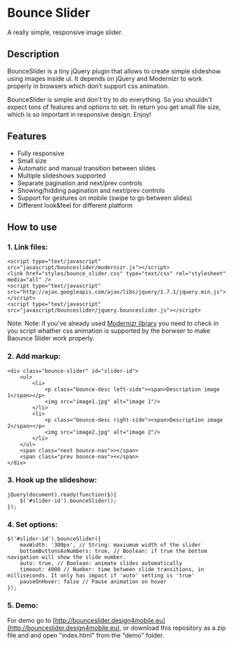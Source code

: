 Bounce Slider
=============

A really simple, responsive image slider.

Description
-----------

BounceSlider is a tiny jQuery plugin that allows to create simple slideshow using images inside ul. It depends on jQuery and Modernizr to work properly in browsers which don’t support css animation.

BounceSlider is simple and don't try to do everything. So you shouldn't expect tons of features and options to set. In return you get small file size, which is so important in responsive design. Enjoy!

Features
--------

* Fully responsive
* Small size
* Automatic and manual transition between slides
* Multiple slideshows supported
* Separate pagination and next/prev controls
* Showing/hidding pagination and next/prev controls
* Support for gestures on mobile (swipe to go between slides)
* Different look&feel for different platform

How to use
----------

### 1. Link files:

    <script type="text/javascript" src="javascript/bounceslider/modernizr.js"></script>
    <link href="styles/bounce_slider.css" type="text/css" rel="stylesheet" media="all" />
    <script type="text/javascript" src="http://ajax.googleapis.com/ajax/libs/jquery/1.7.1/jquery.min.js"></script>
    <script type="text/javascript" src="javascript/bounceslider/jquery.bounceslider.js"></script>
    
Note: Note: if you've already used [Modernizr library](https://github.com/Modernizr/Modernizr) you need to check in you script whather css animation is supported by the borwser to make Baounce Slider work properly.

### 2. Add markup:

    <div class="bounce-slider" id="slider-id">
    	<ul>
    		<li>
    			<p class="bounce-desc left-side"><span>Description image 1</span></p>
    			<img src="image1.jpg" alt="image 1"/>
    		</li>
    		<li>
    			<p class="bounce-desc right-side"><span>Description image 2</span></p>
    			<img src="image2.jpg" alt="image 2"/>
    		</li>
    	</ul>
    	<span class="next bounce-nav">></span>	
    	<span class="prev bounce-nav"><</span>
    </div>
    
### 3. Hook up the slideshow:

    jQuery(document).ready(function($){
	    $('#slider-id').bounceSlider();
    });
    
### 4. Set options:

    $('#slider-id').bounceSlider({
    	maxWidth: '300px', // String: maxiumum width of the slider
    	bottomButtonsAsNumbers: true, // Boolean: if true the bottom navigation will show the slide number.
    	auto: true, // Boolean: animate slides automatically 	
    	timeout: 4000 // Number: time between slide transitions, in milliseconds. It only has impact if 'auto' setting is 'true'
        pauseOnHover: false // Pause animation on hover
    });
    
### 5. Demo:

For demo go to [http://bounceslider.design4mobile.eu](http://bounceslider.design4mobile.eu), or download this repository as a zip file and and open "index.html" from the "demo" folder.



